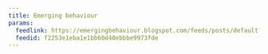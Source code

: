 ```yaml
---
title: Emerging behaviour
params:
  feedlink: https://emergingbehaviour.blogspot.com/feeds/posts/default?alt=rss
  feedid: f2253e1eba1e1bb60d40ebbbe9973fde
---
```

